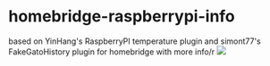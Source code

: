 # homebridge-raspberrypi-info
based on YinHang's RaspberryPI temperature plugin and simont77's FakeGatoHistory plugin for homebridge
with more info/r
<img src=https://raw.githubusercontent.com/thncode/homebridge-raspberrypi-info/master/screenshot.png />
